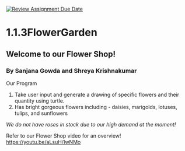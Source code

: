 [![Review Assignment Due Date](https://classroom.github.com/assets/deadline-readme-button-22041afd0340ce965d47ae6ef1cefeee28c7c493a6346c4f15d667ab976d596c.svg)](https://classroom.github.com/a/CH30njZ-)
# 1.1.3FlowerGarden

## Welcome to our Flower Shop!
### By Sanjana Gowda and Shreya Krishnakumar 

Our Program 
1. Take user input and generate a drawing of specific flowers and their quantity using turtle.
2. Has bright gorgeous flowers including - daisies, marigolds, lotuses, tulips, and sunflowers

*We do not have roses in stock due to our high demand at the moment!*

Refer to our Flower Shop video for an overview!
https://youtu.be/aLsuHi1wNMo
